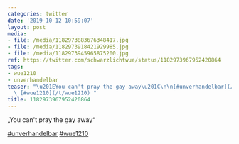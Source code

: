 ```yaml
---
categories: twitter
date: '2019-10-12 10:59:07'
layout: post
media:
- file: /media/1182973883676348417.jpg
- file: /media/1182973918421929985.jpg
- file: /media/1182973945965875200.jpg
ref: https://twitter.com/schwarzlichtwue/status/1182973967952420864
tags:
- wue1210
- unverhandelbar
teaser: "\u201EYou can't pray the gay away\u201C\n\n[#unverhandelbar](/t/unverhandelbar)\
  \ [#wue1210](/t/wue1210) "
title: 1182973967952420864
---
```

„You can't pray the gay away“

[#unverhandelbar](/t/unverhandelbar) [#wue1210](/t/wue1210) 